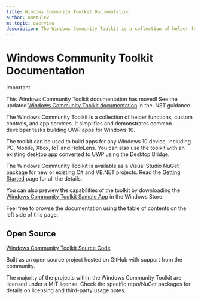 ```yaml
---
title: Windows Community Toolkit Documentation
author: nmetulev
ms.topic: overview
description: The Windows Community Toolkit is a collection of helper functions, custom controls, and app services. It simplifies and demonstrates common developer tasks building UWP apps for Windows 10. 
---
```


# Windows Community Toolkit Documentation

> [!IMPORTANT]
> This Windows Community Toolkit documentation has moved! See the updated [Windows Community Toolkit documentation](/dotnet/communitytoolkit/windows/) in the .NET guidance.

The Windows Community Toolkit is a collection of helper functions, custom controls, and app services. It simplifies and demonstrates common developer tasks building UWP apps for Windows 10.

The toolkit can be used to build apps for any Windows 10 device, including PC, Mobile, Xbox, IoT and HoloLens. You can also use the toolkit with an existing desktop app converted to UWP using the Desktop Bridge.

The Windows Community Toolkit is available as a Visual Studio NuGet package for new or existing C# and VB.NET projects. Read the [Getting Started](Getting-Started.md) page for all the details.

You can also preview the capabilities of the toolkit by downloading the [Windows Community Toolkit Sample App](https://aka.ms/windowstoolkitapp) in the Windows Store.

Feel free to browse the documentation using the table of contents on the left side of this page.

## Open Source

[Windows Community Toolkit Source Code](https://aka.ms/uwptoolkit)

Built as an open source project hosted on GitHub with support from the community.

The majority of the projects within the Windows Community Toolkit are licensed under a MIT license. Check the specific repo/NuGet packages for details on licensing and third-party usage notes.
